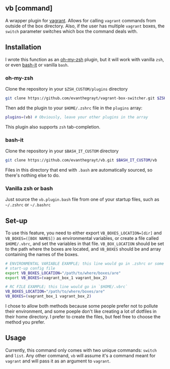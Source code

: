 ## vb [command]
A wrapper plugin for [vagrant](https://www.vagrantup.com/). Allows for calling
`vagrant` commands from outside of the box directory. Also, if the user has
multiple `vagrant` boxes, the `switch` parameter switches which box the command
deals with.

## Installation
I wrote this function as an
[oh-my-zsh](https://github.com/robbyrussell/oh-my-zsh) plugin, but it will work
with vanilla `zsh`, or even [bash-it](https://github.com/Bash-it/bash-it)
or vanilla `bash`.

### oh-my-zsh
Clone the repository in your `$ZSH_CUSTOM/plugins` directory
```sh
git clone https://github.com/evanthegrayt/vagrant-box-switcher.git $ZSH_CUSTOM/plugins/vb
```
Then add the plugin to your `$HOME/.zshrc` file in the `plugins` array:
```sh
plugins=(vb) # Obviously, leave your other plugins in the array
```

This plugin also supports `zsh` tab-completion.

### bash-it
Clone the repository in your `$BASH_IT_CUSTOM` directory
```sh
git clone https://github.com/evanthegrayt/vb.git $BASH_IT_CUSTOM/vb
```
Files in this directory that end with `.bash` are automatically sourced, so
there's nothing else to do.

### Vanilla zsh or bash
Just source the `vb.plugin.bash` file from one of your startup files, such as
`~/.zshrc` or `~/.bashrc`

## Set-up
To use this feature, you need to either export `VB_BOXES_LOCATION=[dir]` and
`VB_BOXES=([BOX NAMES])` as environmental variables, or create a file called
`$HOME/.vbrc`, and set the variables in that file. `VB_BOX_LOCATION` should be
set to the path where the boxes are located, and `VB_BOXES` should be and array
containing the names of the boxes.

```sh
# ENVIRONMENTAL VARIABLE EXAMPLE; this line would go in .zshrc or some other
# start-up config file
export VB_BOXES_LOCATION="/path/to/where/boxes/are"
export VB_BOXES=(vagrant_box_1 vagrant_box_2)

# RC FILE EXAMPLE; this line would go in `$HOME/.vbrc`
VB_BOXES_LOCATION="/path/to/where/boxes/are"
VB_BOXES=(vagrant_box_1 vagrant_box_2)
```

I chose to allow both methods because some people prefer not to pollute their
environment, and some poeple don't like creating a lot of dotfiles in their home
directory. I prefer to create the files, but feel free to choose the method you
prefer.

## Usage
Currently, this command only comes with two unique commands: `switch` and
`list`. Any other command, `vb` will assume it's a command meant for `vagrant`
and will pass it as an argument to `vagrant`.

